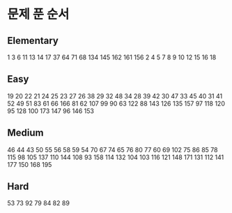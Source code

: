# 문제 푼 순서

## Elementary
1 3 6 11 13 14 17 37 64 71 68 134 145 162 161 156 2 4 5 7 8 9 10 12 15 16 18

## Easy
19 20 22 21 24 25 23 27 26 38 29 32 48 34 28 39 42 30 47 33 45 40 31 41 52 49 51 83 61 66 166 81 62 107 99 90 63 122 88 143 126 135 157 97 118 120 95 128 100 173 147 96 146 153

## Medium
46 44 43 50 55 56 58 59 54 70 67 74 65 76 80 77 60 69 102 75 86 85 78 115 98 105 137 110 144 108 93 158 114 132 104 103 116 121 148 171 131 112 141 177 150 168 195

## Hard
53 73 92 79 84 82 89